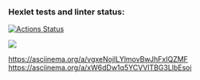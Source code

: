 ### Hexlet tests and linter status:
[![Actions Status](https://github.com/Sergey-frontend/frontend-project-44/workflows/hexlet-check/badge.svg)](https://github.com/Sergey-frontend/frontend-project-44/actions)

<a href="https://codeclimate.com/github/Sergey-frontend/frontend-project-44/maintainability"><img src="https://api.codeclimate.com/v1/badges/c5939b72328213fc2065/maintainability" /></a>

https://asciinema.org/a/vgxeNojlLYlmovBwJhFxIQZMF
https://asciinema.org/a/xW6dDw1q5YCVVlTBG3LlbEsoi
